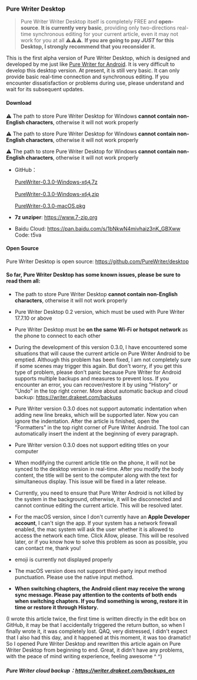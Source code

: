 ### Pure Writer Desktop



> Pure Writer Writer Desktop itself is completely FREE and **open-source**. **It is currently very basic**, providing only two-directions real-time synchronous editing for your current article, even it may not work for you at all ⚠️⚠️⚠️. **If you are going to pay _JUST_ for this Desktop, I strongly recommend that you reconsider it.**

This is the first alpha version of Pure Writer Desktop, which is designed and developed by me just like [Pure Writer for Android](https://writer.drakeet.com). It is very difficult to develop this desktop version. At present, it is still very basic. It can only provide basic real-time connection and synchronous editing. If you encounter dissatisfaction or problems during use, please understand and wait for its subsequent updates.

#### Download

⚠️ The path to store Pure Writer Desktop for Windows **cannot contain non-English characters**, otherwise it will not work properly

⚠️ The path to store Pure Writer Desktop for Windows **cannot contain non-English characters**, otherwise it will not work properly

⚠️ The path to store Pure Writer Desktop for Windows **cannot contain non-English characters**, otherwise it will not work properly

- GitHub：

  [PureWriter-0.3.0-Windows-x6̥4̥.7z](https://github.com/PureWriter/desktop/releases/download/0.3.0/PureWriter-0.3.0-Windows-x64.7z)

  [PureWriter-0.3.0-Windows-x6̥4̥.zip](https://github.com/PureWriter/desktop/releases/download/0.3.0/PureWriter-0.3.0-Windows-x64.zip)

  [PureWriter-0.3.0-macOS.pkg](https://github.com/PureWriter/desktop/releases/download/0.3.0/PureWriter-0.3.0-macOS.pkg)

- **7z unziper**: https://www.7-zip.org

- Baidu Cloud: https://pan.baidu.com/s/1bNkwN4mivhaiz3nK_GBXww Code: t5va

#### Open Source

Pure Writer Desktop is open source: https://github.com/PureWriter/desktop

#### So far, Pure Writer Desktop has some known issues, please be sure to read them all:

- The path to store Pure Writer Desktop **cannot contain non-English characters**, otherwise it will not work properly

- Pure Writer Desktop 0.2 version, which must be used with Pure Writer 17.7.10 or above

- Pure Writer Desktop must be **on the same Wi-Fi or hotspot network** as the phone to connect to each other

- During the development of this version 0.3.0, I have encountered some situations that will cause the current article on Pure Writer Android to be emptied. Although this problem has been fixed, I am not completely sure if some scenes may trigger this again. But don't worry, if you get this type of problem, please don't panic because Pure Writer for Android supports multiple backups and measures to prevent loss. If you encounter an error, you can recover/restore it by using "History" or "Undo" in the top right corner. More about automatic backup and cloud backup: https://writer.drakeet.com/backups

- Pure Writer version 0.3.0 does not support automatic indentation when adding new line breaks, which will be supported later. Now you can ignore the indentation. After the article is finished, open the "Formatters" in the top right corner of Pure Writer Android. The tool can automatically insert the indent at the beginning of every paragraph.

- Pure Writer version 0.3.0 does not support editing titles on your computer

- When modifying the current article title on the phone, it will not be synced to the desktop version in real-time. After you modify the body content, the title will be sent to the computer along with the text for simultaneous display. This issue will be fixed in a later release.

- Currently, you need to ensure that Pure Writer Android is not killed by the system in the background, otherwise, it will be disconnected and cannot continue editing the current article. This will be resolved later.

- For the macOS version, since I don't currently have an **Apple Developer account**, I can't sign the app. If your system has a network firewall enabled, the mac system will ask the user whether it is allowed to access the network each time. Click Allow, please. This will be resolved later, or if you know how to solve this problem as soon as possible, you can contact me, thank you!

- emoji is currently not displayed properly

- The macOS version does not support third-party input method punctuation. Please use the native input method.

- **When switching chapters, the Android client may receive the wrong sync message. Please pay attention to the contents of both ends when switching chapters. If you find something is wrong, restore it in time or restore it through History.**

(I wrote this article twice, the first time is written directly in the edit box on GitHub, it may be that I accidentally triggered the return button, so when I finally wrote it, it was completely lost. QAQ, very distressed, I didn't expect that I also had this day, and it happened at this moment, it was too dramatic! So I opened Pure Writer Desktop and rewritten this article again on Pure Writer Desktop from beginning to end. Great, it didn't have any problems, with the peace of mind writing experience, feeling awesome ^ ^)

##### Pure Writer cloud backup：https://writer.drakeet.com/backups_en
